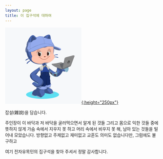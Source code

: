 ```yaml
---
layout: page
title: 이 집구석에 대하여
---
```


[![Electronic Nomad's Octocat](/media/common/electronicnomad_octocat.png){:height="250px"}](https://myoctocat.com/)

잡설(雜說)을 담습니다.  

주인장이 이 바닥과 저 바닥을 굴러먹으면서 알게 된 것들 그리고 몸으로 익한 것들 중에
뜻하지 않게 가슴 속에서 지우지 못 하고 머리 속에서 비우지 못 해, 
남아 있는 것들을 털어내 모았습니다.
방향없고 주제없고 재미없고 교훈도 의미도 없습니다만, 그럼에도 불구하고

여기 전자유목민의 집구석을 찾아 주셔서 정말 감사합니다.
